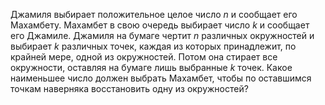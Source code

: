 Джамиля выбирает положительное целое число  $n$ и сообщает его Махамбету. 
Махамбет в свою очередь выбирает число $k$  и сообщает его Джамиле. Джамиля 
на бумаге чертит  $n$ различных окружностей и выбирает $k$  различных точек, 
каждая из которых принадлежит, по крайней мере, одной из окружностей. Потом 
она стирает все окружности, оставляя на бумаге лишь выбранные  $k$ точек. 
Какое наименьшее число должен выбрать Махамбет, чтобы по оставшимся точкам 
наверняка восстановить одну из окружностей?